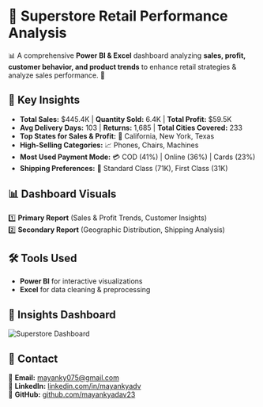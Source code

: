 # 🏬 Superstore Retail Performance Analysis  

📊 A comprehensive **Power BI & Excel** dashboard analyzing **sales, profit, customer behavior, and product trends** to enhance retail strategies & analyze sales performance. 🚀  

## 📌 Key Insights  
- **Total Sales:** $445.4K | **Quantity Sold:** 6.4K | **Total Profit:** $59.5K  
- **Avg Delivery Days:** 103 | **Returns:** 1,685 | **Total Cities Covered:** 233  
- **Top States for Sales & Profit:** 📍 California, New York, Texas  
- **High-Selling Categories:** 📈 Phones, Chairs, Machines  
- **Most Used Payment Mode:** 💳 COD (41%) | Online (36%) | Cards (23%)  
- **Shipping Preferences:** 🚚 Standard Class (71K), First Class (31K)  

## 📊 Dashboard Visuals  
1️⃣ **Primary Report** (Sales & Profit Trends, Customer Insights)  
2️⃣ **Secondary Report** (Geographic Distribution, Shipping Analysis)  

## 🛠 Tools Used  
- **Power BI** for interactive visualizations  
- **Excel** for data cleaning & preprocessing  

## 📸 Insights Dashboard  
![Superstore Dashboard](https://github.com/user-attachments/assets/2ba866a7-c7bb-4cac-8fa2-f5c4153a6f28)

## 📩 Contact  
📧 **Email:** mayanky075@gmail.com  
🔗 **LinkedIn:** [linkedin.com/in/mayankyadv](https://linkedin.com/in/mayankyadv)  
🐙 **GitHub:** [github.com/mayankyadav23](https://github.com/mayankyadav23) 
